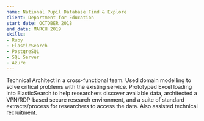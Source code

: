 ```yaml
---
name: National Pupil Database Find & Explore
client: D​epartment for Education
start_date: OCTOBER 2018
end_date: MARCH 2019
skills:
- Ruby
- ElasticSearch
- PostgreSQL
- SQL Server
- Azure
---
```

Technical Architect in a cross-functional team. Used domain modelling to solve critical problems with the existing service. Prototyped Excel loading into ElasticSearch to help researchers discover available data, architected a VPN/RDP-based secure research environment, and a suite of standard extracts/process for researchers to access the data. Also assisted technical recruitment.